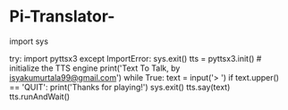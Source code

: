 # Pi-Translator-
import sys

try:
  import pyttsx3
 except ImportError:
 sys.exit()
tts = pyttsx3.init() # initialize the TTS engine
print('Text To Talk, by isyakumurtala99@gmail.com')
while True:
    text = input('> ')
    if text.upper() == 'QUIT':
        print('Thanks for playing!')
        sys.exit()
tts.say(text)
tts.runAndWait()
